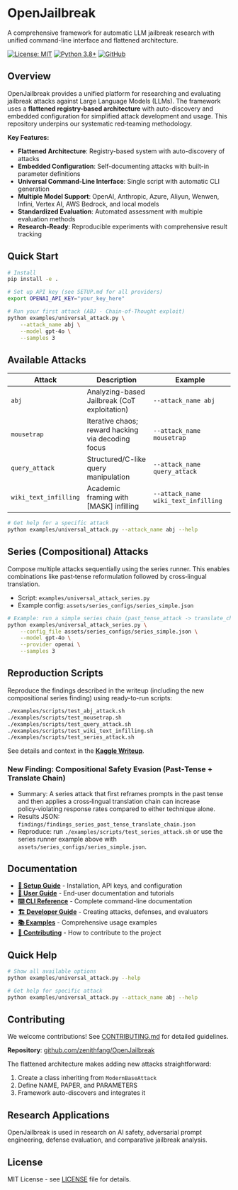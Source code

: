 # OpenJailbreak

A comprehensive framework for automatic LLM jailbreak research with unified command-line interface and flattened architecture.

[![License: MIT](https://img.shields.io/badge/License-MIT-yellow.svg)](LICENSE)
[![Python 3.8+](https://img.shields.io/badge/python-3.8+-blue.svg)](https://www.python.org/downloads/)
[![GitHub](https://img.shields.io/badge/GitHub-zenithfang%2FOpenJailbreak-blue)](https://github.com/zenithfang/OpenJailbreak)

## Overview

OpenJailbreak provides a unified platform for researching and evaluating jailbreak attacks against Large Language Models (LLMs). The framework uses a **flattened registry-based architecture** with auto-discovery and embedded configuration for simplified attack development and usage. This repository underpins our systematic red‑teaming methodology.

**Key Features:**
- **Flattened Architecture**: Registry-based system with auto-discovery of attacks
- **Embedded Configuration**: Self-documenting attacks with built-in parameter definitions
- **Universal Command-Line Interface**: Single script with automatic CLI generation
- **Multiple Model Support**: OpenAI, Anthropic, Azure, Aliyun, Wenwen, Infini, Vertex AI, AWS Bedrock, and local models
- **Standardized Evaluation**: Automated assessment with multiple evaluation methods
- **Research-Ready**: Reproducible experiments with comprehensive result tracking

## Quick Start

```bash
# Install
pip install -e .

# Set up API key (see SETUP.md for all providers)
export OPENAI_API_KEY="your_key_here"

# Run your first attack (ABJ - Chain-of-Thought exploit)
python examples/universal_attack.py \
    --attack_name abj \
    --model gpt-4o \
    --samples 3
```

## Available Attacks

| Attack | Description | Example |
|--------|-------------|---------|
| `abj` | Analyzing-based Jailbreak (CoT exploitation) | `--attack_name abj` |
| `mousetrap` | Iterative chaos; reward hacking via decoding focus | `--attack_name mousetrap` |
| `query_attack` | Structured/C-like query manipulation | `--attack_name query_attack` |
| `wiki_text_infilling` | Academic framing with [MASK] infilling | `--attack_name wiki_text_infilling` |

```bash
# Get help for a specific attack
python examples/universal_attack.py --attack_name abj --help
```

## Series (Compositional) Attacks

Compose multiple attacks sequentially using the series runner. This enables combinations like past‑tense reformulation followed by cross‑lingual translation.

- Script: `examples/universal_attack_series.py`
- Example config: `assets/series_configs/series_simple.json`

```bash
# Example: run a simple series chain (past_tense_attack -> translate_chain)
python examples/universal_attack_series.py \
    --config_file assets/series_configs/series_simple.json \
    --model gpt-4o \
    --provider openai \
    --samples 3
```

## Reproduction Scripts

Reproduce the findings described in the writeup (including the new compositional series finding) using ready-to-run scripts:

```bash
./examples/scripts/test_abj_attack.sh
./examples/scripts/test_mousetrap.sh
./examples/scripts/test_query_attack.sh
./examples/scripts/test_wiki_text_infilling.sh
./examples/scripts/test_series_attack.sh
```

See details and context in the **[Kaggle Writeup](kaggle_writeup.md)**.

### New Finding: Compositional Safety Evasion (Past‑Tense + Translate Chain)

- Summary: A series attack that first reframes prompts in the past tense and then applies a cross‑lingual translation chain can increase policy‑violating response rates compared to either technique alone.
- Results JSON: `findings/findings_series_past_tense_translate_chain.json`
- Reproduce: run `./examples/scripts/test_series_attack.sh` or use the series runner example above with `assets/series_configs/series_simple.json`.

## Documentation

- **[🚀 Setup Guide](SETUP.md)** - Installation, API keys, and configuration
- **[📖 User Guide](docs/USER_GUIDE.md)** - End-user documentation and tutorials
- **[⌨️ CLI Reference](docs/CLI_REFERENCE.md)** - Complete command-line documentation
- **[🏗️ Developer Guide](docs/DEVELOPER_GUIDE.md)** - Creating attacks, defenses, and evaluators
- **[📚 Examples](docs/EXAMPLES.md)** - Comprehensive usage examples
- **[🤝 Contributing](CONTRIBUTING.md)** - How to contribute to the project

## Quick Help

```bash
# Show all available options
python examples/universal_attack.py --help

# Get help for specific attack
python examples/universal_attack.py --attack_name abj --help
```

## Contributing

We welcome contributions! See [CONTRIBUTING.md](CONTRIBUTING.md) for detailed guidelines.

**Repository**: [github.com/zenithfang/OpenJailbreak](https://github.com/zenithfang/OpenJailbreak)

The flattened architecture makes adding new attacks straightforward:
1. Create a class inheriting from `ModernBaseAttack`
2. Define NAME, PAPER, and PARAMETERS
3. Framework auto-discovers and integrates it

## Research Applications

OpenJailbreak is used in research on AI safety, adversarial prompt engineering, defense evaluation, and comparative jailbreak analysis.

## License

MIT License - see [LICENSE](LICENSE) file for details. 